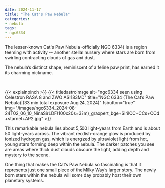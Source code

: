 ```yaml
---
date: 2024-11-17
title: "The Cat's Paw Nebula"
categories:
- nebula
tags:
- ngc6334
---
```

  
The lesser-known Cat's Paw Nebula (officially NGC 6334) is a region teeming with activity -- 
another stellar nursery where stars are born from swirling contracting clouds of gas and dust.
  

<!--more-->
<!--more-->
The nebula’s distinct shape, reminiscent of a feline paw print, has earned it its charming nickname.
   
<br>

{{< explainpinch >}}
{{< titledastroimage alt="ngc6334 seen using Celestron RASA 8 and ZWO ASI183MC"
title="NGC 6334 (The Cat’s Paw Nebula)|(33 min total exposure Aug 24, 2024)"
   fsbutton="true"
   img="/images/ngc6334_2024-08-24T02_06_10_NinaSirLDF(100x20s=33m)_graxpert_bge+SirilCC+CCs+CCd+starnet+AP2.jpg"
    >}}
   

This remarkable nebula lies about 5,500 light-years from Earth and is about 50 light-years across.
The vibrant reddish-orange glow is produced by ionized hydrogen gas, which is energized by ultraviolet light from hot, 
young stars forming deep within the nebula. The darker patches you see are areas where thick dust clouds obscure the light, 
adding depth and mystery to the scene. 


One thing that makes the Cat’s Paw Nebula so fascinating is that it represents just one small piece of the Milky Way’s larger story. The newly born stars within the nebula will some day probably
host their own planetary systems. 

